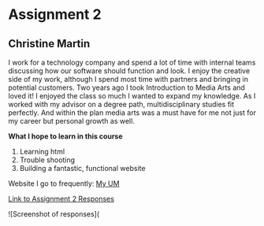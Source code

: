 # Assignment 2
## Christine Martin
I work for a technology company and spend a lot of time with internal teams discussing how our software should function and look. I enjoy the creative side of my work, although I spend most time with partners and bringing in potential customers.  Two years ago I took Introduction to Media Arts and loved it! I enjoyed the class so much I wanted to expand my knowledge.
As I worked with my advisor on a degree path, multidisciplinary studies fit perfectly.  And within the plan media arts was a must have for me not just for my career but personal growth as well.

**What I hope to learn in this course**
1.  Learning html
2.  Trouble shooting
3.  Building a fantastic, functional website

Website I go to frequently:
[My UM](//https://www.umt.edu/my/)

[Link to Assignment 2 Responses](christinebmartin/web-dev-hw/assignment-02/responses.txt)

![Screenshot of responses](
